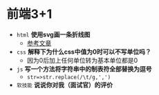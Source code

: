 # 前端3+1
- `html` **使用svg画一条折线图**
  - [参考文章](http://www.ruanyifeng.com/blog/2018/08/svg.html)
- `css` **解释下为什么css中值为0时可以不写单位吗？**
  - 因为0后加上任何单位转为基本单位都是0
- `js` **写一个方法将字符串中的制表符全部替换为逗号**
  - `str=>str.replace(/\t/g,',')`
- `软技能` **说说你对我（面试官）的评价**